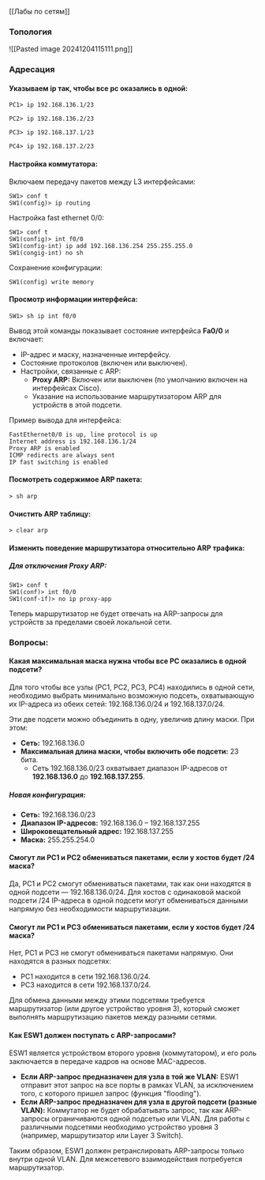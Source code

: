 [[Лабы по сетям]]
### Топология 

![[Pasted image 20241204115111.png]]

### Адресация

#### Указываем ip так, чтобы все pc оказались в одной:

``` shell
PC1> ip 192.168.136.1/23
```

``` shell 
PC2> ip 192.168.136.2/23
```

``` shell
PC3> ip 192.168.137.1/23
```

``` shell 
PC4> ip 192.168.137.2/23
```

#### Настройка коммутатора: 

Включаем передачу пакетов между L3 интерфейсами:
``` shell
SW1> conf t 
SW1(config)> ip routing
```

Настройка fast ethernet 0/0:
``` shell
SW1> conf t 
SW1(config)> int f0/0
SW1(config-int) ip add 192.168.136.254 255.255.255.0
SW1(congig-int) no sh
```

Сохранение конфигурации:
``` shell
SW1(config) write memory
```

#### Просмотр информации интерфейса:

``` shell
SW1> sh ip int f0/0
```

Вывод этой команды показывает состояние интерфейса **Fa0/0** и включает:
- IP-адрес и маску, назначенные интерфейсу.
- Состояние протоколов (включен или выключен).
- Настройки, связанные с ARP:
    - **Proxy ARP:** Включен или выключен (по умолчанию включен на интерфейсах Cisco).
    - Указание на использование маршрутизатором ARP для устройств в этой подсети.

Пример вывода для интерфейса:
``` 
FastEthernet0/0 is up, line protocol is up
Internet address is 192.168.136.1/24
Proxy ARP is enabled
ICMP redirects are always sent
IP fast switching is enabled
```

#### Посмотреть содержимое ARP пакета:

``` shell 
> sh arp
```
#### Очистить ARP таблицу:

``` shell
> clear arp
```
#### Изменить поведение маршрутизатора относительно ARP трафика:

##### Для отключения Proxy ARP:
``` shell
SW1> conf t
SW1(conf)> int f0/0
SW1(conf-if)> no ip proxy-app
```

Теперь маршрутизатор не будет отвечать на ARP-запросы для устройств за пределами своей локальной сети.

### Вопросы:

#### Какая максимальная маска нужна чтобы все PC оказались в одной подсети?

Для того чтобы все узлы (PC1, PC2, PC3, PC4) находились в одной сети, необходимо выбрать минимально возможную подсеть, охватывающую их IP-адреса из обеих сетей: 192.168.136.0/24 и 192.168.137.0/24.

Эти две подсети можно объединить в одну, увеличив длину маски. При этом:
- **Сеть:** 192.168.136.0
- **Максимальная длина маски, чтобы включить обе подсети:** 23 бита.
    - Сеть 192.168.136.0/23 охватывает диапазон IP-адресов от **192.168.136.0** до **192.168.137.255**.

##### Новая конфигурация:
- **Сеть:** 192.168.136.0/23
- **Диапазон IP-адресов:** 192.168.136.0 – 192.168.137.255
- **Широковещательный адрес:** 192.168.137.255
- **Маска:** 255.255.254.0

#### Смогут ли PC1 и PC2 обмениваться пакетами, если у хостов будет /24 маска?

Да, PC1 и PC2 смогут обмениваться пакетами, так как они находятся в одной подсети — 192.168.136.0/24. Для хостов с одинаковой маской подсети /24 IP-адреса в одной подсети могут обмениваться данными напрямую без необходимости маршрутизации.

#### Смогут ли PC1 и PC3 обмениваться пакетами, если у хостов будет /24 маска?

Нет, PC1 и PC3 не смогут обмениваться пакетами напрямую. Они находятся в разных подсетях:

- PC1 находится в сети 192.168.136.0/24.
- PC3 находится в сети 192.168.137.0/24.

Для обмена данными между этими подсетями требуется маршрутизатор (или другое устройство уровня 3), который сможет выполнять маршрутизацию пакетов между разными сетями.

#### Как ESW1 должен поступать с ARP-запросами?

ESW1 является устройством второго уровня (коммутатором), и его роль заключается в передаче кадров на основе MAC-адресов.

- **Если ARP-запрос предназначен для узла в той же VLAN:** ESW1 отправит этот запрос на все порты в рамках VLAN, за исключением того, с которого пришел запрос (функция "flooding").
- **Если ARP-запрос предназначен для узла в другой подсети (разные VLAN):** Коммутатор не будет обрабатывать запрос, так как ARP-запросы ограничиваются одной подсетью или VLAN. Для работы с различными подсетями необходимо устройство уровня 3 (например, маршрутизатор или Layer 3 Switch).

Таким образом, ESW1 должен ретранслировать ARP-запросы только внутри одной VLAN. Для межсетевого взаимодействия потребуется маршрутизатор.

